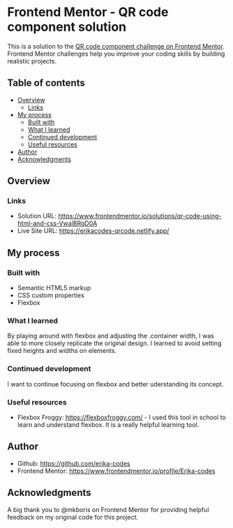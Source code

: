 # Frontend Mentor - QR code component solution

This is a solution to the [QR code component challenge on Frontend Mentor](https://www.frontendmentor.io/challenges/qr-code-component-iux_sIO_H). Frontend Mentor challenges help you improve your coding skills by building realistic projects.

## Table of contents

- [Overview](#overview)
  - [Links](#links)
- [My process](#my-process)
  - [Built with](#built-with)
  - [What I learned](#what-i-learned)
  - [Continued development](#continued-development)
  - [Useful resources](#useful-resources)
- [Author](#author)
- [Acknowledgments](#acknowledgments)

## Overview

### Links

- Solution URL: https://www.frontendmentor.io/solutions/qr-code-using-html-and-css-VwalBRgD0A
- Live Site URL: https://erikacodes-qrcode.netlify.app/

## My process

### Built with

- Semantic HTML5 markup
- CSS custom properties
- Flexbox

### What I learned

By playing around with flexbox and adjusting the .container width, I was able to more closely replicate the original design. I learned to avoid setting fixed heights and widths on elements.

### Continued development

I want to continue focusing on flexbox and better uderstanding its concept.

### Useful resources

- Flexbox Froggy: https://flexboxfroggy.com/ - I used this tool in school to learn and understand flexbox. It is a really helpful learning tool.

## Author

- Github: https://github.com/erika-codes
- Frontend Mentor: https://www.frontendmentor.io/profile/Erika-codes

## Acknowledgments

A big thank you to @mkboris on Frontend Mentor for providing helpful feedback on my original code for this project.
